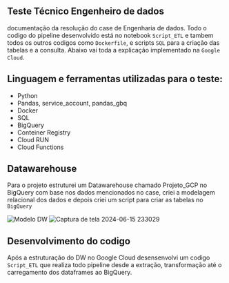 ## Teste Técnico Engenheiro de dados
documentação da resolução do case de Engenharia de dados. Todo o codigo do pipeline desenvolvido está no notebook `Script_ETL` e tambem todos os outros codigos como `Dockerfile`, e scripts `SQL` para a criação das tabelas e a consulta. Abaixo vai toda a explicação implementado na `Google Cloud`.

## Linguagem e ferramentas utilizadas para o teste:
  - Python
  - Pandas, service_account, pandas_gbq
  - Docker
  - SQL 
  - BigQuery
  - Conteiner Registry
  - Cloud RUN
  - Cloud Functions

## Datawarehouse
Para o projeto estruturei um Datawarehouse chamado Projeto_GCP no BigQuery com base nos dados mencionados no case, criei a modelagem relacional dos dados e depois criei um script para criar as tabelas no `BigQuery`

![Modelo DW](https://github.com/thiagothr/Case_IPNET/assets/72639507/fde8d01d-214a-4e1c-b967-fa1afb545e0c)
![Captura de tela 2024-06-15 233029](https://github.com/thiagothr/Case_IPNET/assets/72639507/f57fd620-e9b0-47a9-9dfd-2e605ed049e0)

## Desenvolvimento do codigo
Após a estruturação do DW no Google Cloud desensenvolvi um codigo `Script_ETL` que realiza todo pipeline desde a extração, transformação até o carregamento dos dataframes ao BigQuery.
